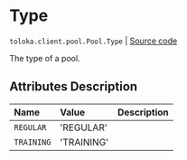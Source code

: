 # Type
`toloka.client.pool.Pool.Type` | [Source code](https://github.com/Toloka/toloka-kit/blob/v1.1.4/src/client/pool/__init__.py#L182)

The type of a pool.

## Attributes Description

| Name | Value | Description |
| :------| :-----------| :----------| 
`REGULAR`|'REGULAR'|
`TRAINING`|'TRAINING'|
